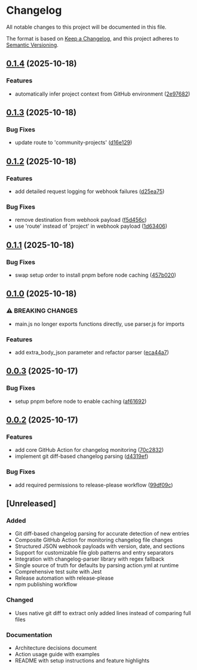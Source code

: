 # Changelog

All notable changes to this project will be documented in this file.

The format is based on [Keep a Changelog](https://keepachangelog.com/en/1.1.0/),
and this project adheres to [Semantic Versioning](https://semver.org/spec/v2.0.0.html).

## [0.1.4](https://github.com/lukeocodes/changelog-log/compare/changelog-log-v0.1.3...changelog-log-v0.1.4) (2025-10-18)


### Features

* automatically infer project context from GitHub environment ([2e97682](https://github.com/lukeocodes/changelog-log/commit/2e976826b1a78f55905624f2a295187b802b483d))

## [0.1.3](https://github.com/lukeocodes/changelog-log/compare/changelog-log-v0.1.2...changelog-log-v0.1.3) (2025-10-18)


### Bug Fixes

* update route to 'community-projects' ([d16e129](https://github.com/lukeocodes/changelog-log/commit/d16e1299feabde1e9fca39c80a7f778ac6b5199f))

## [0.1.2](https://github.com/lukeocodes/changelog-log/compare/changelog-log-v0.1.1...changelog-log-v0.1.2) (2025-10-18)


### Features

* add detailed request logging for webhook failures ([d25ea75](https://github.com/lukeocodes/changelog-log/commit/d25ea75224f7f978cadae7708fbd6f7026889794))


### Bug Fixes

* remove destination from webhook payload ([f5d456c](https://github.com/lukeocodes/changelog-log/commit/f5d456cf52b086f97dd8cf8f7f6ba73eec0d067c))
* use 'route' instead of 'project' in webhook payload ([1d63406](https://github.com/lukeocodes/changelog-log/commit/1d63406fbbf673b715810c7c8aac01dc46a9bfe8))

## [0.1.1](https://github.com/lukeocodes/changelog-log/compare/changelog-log-v0.1.0...changelog-log-v0.1.1) (2025-10-18)


### Bug Fixes

* swap setup order to install pnpm before node caching ([457b020](https://github.com/lukeocodes/changelog-log/commit/457b02037a47481f3d082b3376cdfdf7c1530a1b))

## [0.1.0](https://github.com/lukeocodes/changelog-log/compare/changelog-log-v0.0.3...changelog-log-v0.1.0) (2025-10-18)


### ⚠ BREAKING CHANGES

* main.js no longer exports functions directly, use parser.js for imports

### Features

* add extra_body_json parameter and refactor parser ([eca44a7](https://github.com/lukeocodes/changelog-log/commit/eca44a739315b733c9cdf0d377523e93777eae29))

## [0.0.3](https://github.com/lukeocodes/changelog-log/compare/changelog-log-v0.0.2...changelog-log-v0.0.3) (2025-10-17)


### Bug Fixes

* setup pnpm before node to enable caching ([af61692](https://github.com/lukeocodes/changelog-log/commit/af61692b1c31fd78dd100892177e0e56ae7907de))

## [0.0.2](https://github.com/lukeocodes/changelog-log/compare/changelog-log-v0.0.1...changelog-log-v0.0.2) (2025-10-17)


### Features

* add core GitHub Action for changelog monitoring ([70c2832](https://github.com/lukeocodes/changelog-log/commit/70c283292a049b7a22a66cf0986dc7e228090f3f))
* implement git diff-based changelog parsing ([d4319ef](https://github.com/lukeocodes/changelog-log/commit/d4319ef4d478fd9be7c7fa35241e38339b0b8d89))


### Bug Fixes

* add required permissions to release-please workflow ([99df09c](https://github.com/lukeocodes/changelog-log/commit/99df09c551426ed8aa04370e40721543603d8c88))

## [Unreleased]

### Added

- Git diff-based changelog parsing for accurate detection of new entries
- Composite GitHub Action for monitoring changelog file changes
- Structured JSON webhook payloads with version, date, and sections
- Support for customizable file glob patterns and entry separators
- Integration with changelog-parser library with regex fallback
- Single source of truth for defaults by parsing action.yml at runtime
- Comprehensive test suite with Jest
- Release automation with release-please
- npm publishing workflow

### Changed

- Uses native git diff to extract only added lines instead of comparing full files

### Documentation

- Architecture decisions document
- Action usage guide with examples
- README with setup instructions and feature highlights
